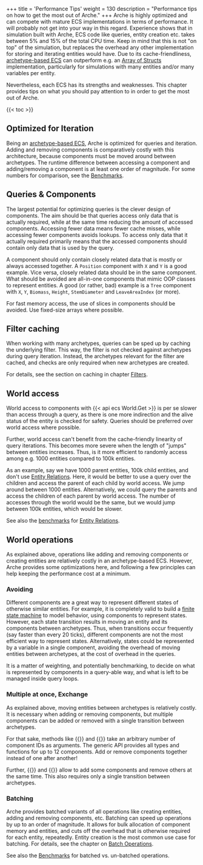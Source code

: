 +++
title = 'Performance Tips'
weight = 130
description = "Performance tips on how to get the most out of Arche."
+++
Arche is highly optimized and can compete with mature ECS implementations in terms of performance.
It will probably not get into your way in this regard.
Experience shows that in simulation built with Arche, ECS code like queries, entity creation etc.
takes between 5% and 15% of the total CPU time.
Keep in mind that this is not "on top" of the simulation, but replaces the overhead any other implementation for storing and iterating entities would have.
Due to its cache-friendliness, [archetype-based ECS](/background/architecture) can outperform e.g. an [Array of Structs](https://en.wikipedia.org/wiki/AoS_and_SoA) implementation, particularly for simulations with many entities and/or many variables per entity.

Nevertheless, each ECS has its strengths and weaknesses.
This chapter provides tips on what you should pay attention to in order to get the most out of Arche.

{{< toc >}}

## Optimized for Iteration

Being an [archetype-based ECS](/background/architecture), Arche is optimized for queries and iteration.
Adding and removing components is comparatively costly with this architecture,
because components must be moved around between archetypes.
The runtime difference between accessing a component and adding/removing a component is at least one order of magnitude.
For some numbers for comparison, see the [Benchmarks](/background/benchmarks).

## Queries & Components

The largest potential for optimizing queries is the clever design of components.
The aim should be that queries access only data that is actually required,
while at the same time reducing the amount of accessed components.
Accessing fewer data means fewer cache misses, while accessing fewer components avoids lookups.
To access only data that it actually required primarily means that the accessed components should contain only data that is used by the query.

A component should only contain closely related data that is mostly or always accessed together.
A `Position` component with `X` and `Y` is a good example.
Vice versa, closely related data should be in the same component.
What should be avoided are all-in-one components that mimic OOP classes to represent entities.
A good (or rather, bad) example is a `Tree` component with `X`, `Y`, `Biomass`, `Height`, `StemDiameter` and `LeaveAreaIndex` (or more).

For fast memory access, the use of slices in components should be avoided. Use fixed-size arrays where possible.

## Filter caching

When working with many archetypes, queries can be sped up by caching the underlying filter.
This way, the filter is not checked against archetypes during query iteration.
Instead, the archetypes relevant for the filter are cached,
and checks are only required when new archetypes are created.

For details, see the section on caching in chapter [Filters](./filters#filter-caching).

## World access

World access to components with {{< api ecs World.Get >}} is per se slower than access through a query,
as there is one more indirection and the alive status of the entity is checked for safety.
Queries should be preferred over world access where possible.

Further, world access can't benefit from the cache-friendly linearity of query iterations.
This becomes more severe when the length of "jumps" between entities increases.
Thus, is it more efficient to randomly access among e.g. 1000 entities compared to 100k entities.

As an example, say we have 1000 parent entities, 100k child entities, and don't use [Entity Relations](./relations).
Here, it would be better to use a query over the children and access the parent of each child by world access. We jump around between 1000 entities.
Alternatively, we could query the parents and access the children of each parent by world access.
The number of accesses through the world would be the same, but we would jump between 100k entities,
which would be slower.

See also the [benchmarks](./relations/#benchmarks) for [Entity Relations](./relations).

## World operations

As explained above, operations like adding and removing components or creating entities are relatively
costly in an archetype-based ECS.
However, Arche provides some optimizations here,
and following a few principles can help keeping the performance cost at a minimum.

### Avoiding

Different components are a great way to represent different states of otherwise similar entities.
For example, it is completely valid to build a [finite state machine](https://en.wikipedia.org/wiki/Finite-state_machine)
to model behavior, using components to represent states.
However, each state transition results in moving an entity and its components between archetypes.
Thus, when transitions occur frequently (say faster than every 20 ticks),
different components are not the most efficient way to represent states.
Alternatively, states could be represented by a variable in a single component,
avoiding the overhead of moving entities between archetypes,
at the cost of overhead in the queries.

It is a matter of weighting, and potentially benchmarking,
to decide on what is represented by components in a query-able way,
and what is left to be managed inside query loops.

### Multiple at once, Exchange

As explained above, moving entities between archetypes is relatively costly.
It is necessary when adding or removing components,
but multiple components can be added or removed with a single transition between archetypes.

For that sake, methods like {{<api ecs World.Add>}} and {{<api ecs World.Remove>}}
take an arbitrary number of component IDs as arguments.
The generic API provides all types and functions for up to 12 components.
Add or remove components together instead of one after another!

Further, {{<api ecs World.Exchange>}} and {{<api generic Exchange>}}
allow to add some components and remove others at the same time.
This also requires only a single transition between archetypes.

### Batching

Arche provides batched variants of all operations like creating entities, adding and removing components, etc.
Batching can speed up operations by up to an order of magnitude.
It allows for bulk allocation of component memory and entities,
and cuts off the overhead that is otherwise required for each entity, repeatedly. 
Entity creation is the most common use case for batching.
For details, see the chapter on [Batch Operations](./batch-ops).

See also the [Benchmarks](/background/benchmarks#entities) for batched vs. un-batched operations.
